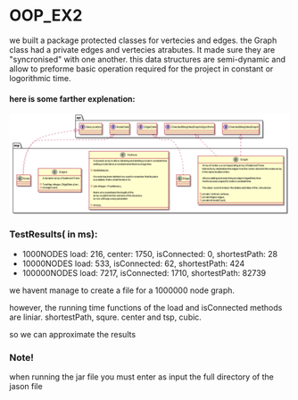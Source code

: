 # OOP_EX2

we built a package protected classes for vertecies and edges.
the Graph class had a private edges and vertecies atrabutes.
It made sure they are "syncronised" with one another.
this data structures are semi-dynamic and allow to preforme basic operation
required for the project in constant or logorithmic time.

#### here is some farther explenation:

![github-small](https://github.com/sonyamonyaa/OOP_EX2/blob/main/src/UMLs/Ex2_uml.png)


### TestResults( in ms):

+ 1000NODES
load: 216, 
center: 1750, 
isConnected: 0, 
shortestPath: 28
+ 10000NODES
load: 533, 
isConnected: 62, 
shortestPath: 424 
+ 100000NODES
load: 7217, 
isConnected: 1710, 
shortestPath: 82739


we havent manage to create a file for a 1000000 node graph.

however, the running time functions of the load and isConnected methods are liniar.
shortestPath, squre.
center and tsp, cubic.

so we can approximate the results



### Note!
when running the jar file you must enter as input the full directory of the jason file
